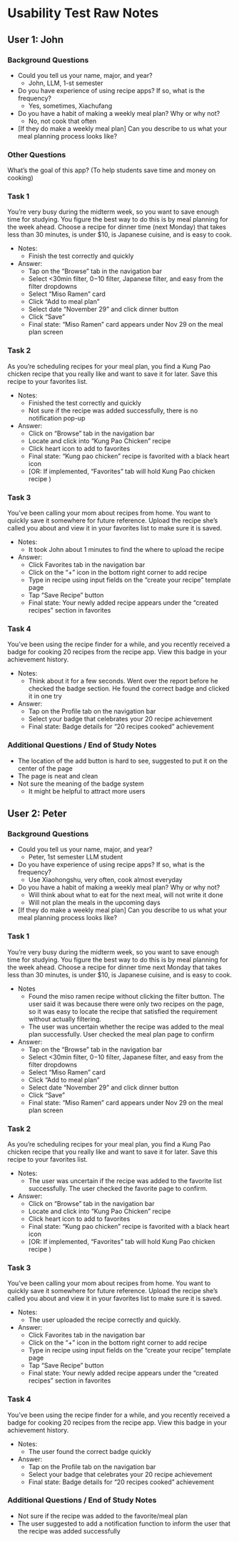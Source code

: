 # Usability Test Raw Notes

## User 1: John
### Background Questions
* Could you tell us your name, major, and year?
    * John, LLM, 1-st semester
* Do you have experience of using recipe apps? If so, what is the frequency?
    * Yes, sometimes, Xiachufang
* Do you have a habit of making a weekly meal plan? Why or why not?
    * No, not cook that often
* [If they do make a weekly meal plan] Can you describe to us what your meal planning process looks like? 

### Other Questions
What’s the goal of this app? (To help students save time and money on cooking)

### Task 1
You’re very busy during the midterm week, so you want to save enough time for studying. You figure the best way to do this is by meal planning for the week ahead. Choose a recipe for dinner time (next Monday) that takes less than 30 minutes, is under $10, is Japanese cuisine, and is easy to cook. 
* Notes:
    * Finish the test correctly and quickly
* Answer: 
    * Tap on the “Browse” tab in the navigation bar
    * Select <30min filter, $0-$10 filter, Japanese filter, and easy from the filter dropdowns
    * Select “Miso Ramen” card
    * Click “Add to meal plan”
    * Select date “November 29” and click dinner button 
    * Click “Save”
    * Final state: “Miso Ramen” card appears under Nov 29 on the meal plan screen

### Task 2
As you’re scheduling recipes for your meal plan, you find a Kung Pao chicken recipe that you really like and want to save it for later. Save this recipe to your favorites list. 
* Notes:
    * Finished the test correctly and quickly
    * Not sure if the recipe was added successfully, there is no notification pop-up
* Answer: 
    * Click on “Browse” tab in the navigation bar 
    * Locate and click into “Kung Pao Chicken” recipe
    * Click heart icon to add to favorites
    * Final state: “Kung pao chicken” recipe is favorited with a black heart icon 
    * [OR: If implemented, “Favorites” tab will hold Kung Pao chicken recipe )

### Task 3
You’ve been calling your mom about recipes from home. You want to quickly save it somewhere for future reference. Upload the recipe she’s called you about and view it in your favorites list to make sure it is saved. 
* Notes:
    * It took John about 1 minutes to find the where to upload the recipe
* Answer: 
    * Click Favorites tab in the navigation bar
    * Click on the “+” icon in the bottom right corner to add recipe 
    * Type in recipe using input fields on the “create your recipe” template page
    * Tap “Save Recipe” button 
    * Final state: Your newly added recipe appears under the “created recipes” section in favorites

### Task 4
You’ve been using the recipe finder for a while, and you recently received a badge for cooking 20 recipes from the recipe app. View this badge in your achievement history. 
* Notes:
    * Think about it for a few seconds. Went over the report before he checked the badge section. He found the correct badge and clicked it in one try
* Answer: 
    * Tap on the Profile tab on the navigation bar 
    * Select your badge that celebrates your 20 recipe achievement
    * Final state: Badge details for “20 recipes cooked” achievement 

### Additional Questions / End of Study Notes
* The location of the add button is hard to see, suggested to put it on the center of the page
* The page is neat and clean
* Not sure the meaning of the badge system
    * It might be helpful to attract more users


## User 2: Peter
### Background Questions
* Could you tell us your name, major, and year?
    * Peter, 1st semester LLM student
* Do you have experience of using recipe apps? If so, what is the frequency?
    * Use Xiaohongshu, very often, cook almost everyday
* Do you have a habit of making a weekly meal plan? Why or why not?
    * Will think about what to eat for the next meal, will not write it done
    * Will not plan the meals in the upcoming days
* [If they do make a weekly meal plan] Can you describe to us what your meal planning process looks like? 

### Task 1
You’re very busy during the midterm week, so you want to save enough time for studying. You figure the best way to do this is by meal planning for the week ahead. Choose a recipe for dinner time next Monday that takes less than 30 minutes, is under $10, is Japanese cuisine, and is easy to cook. 
* Notes
    * Found the miso ramen recipe without clicking the filter button. The user said it was because there were only two recipes on the page, so it was easy to locate the recipe that satisfied the requirement without actually filtering.
    * The user was uncertain whether the recipe was added to the meal plan successfully. User checked the meal plan page to confirm
* Answer: 
    * Tap on the “Browse” tab in the navigation bar
    * Select <30min filter, $0-$10 filter, Japanese filter, and easy from the filter dropdowns
    * Select “Miso Ramen” card
    * Click “Add to meal plan”
    * Select date “November 29” and click dinner button 
    * Click “Save”
    * Final state: “Miso Ramen” card appears under Nov 29 on the meal plan screen

### Task 2
As you’re scheduling recipes for your meal plan, you find a Kung Pao chicken recipe that you really like and want to save it for later. Save this recipe to your favorites list. 
* Notes:
    * The user was uncertain if the recipe was added to the favorite list successfully. The user checked the favorite page to confirm.
* Answer: 
    * Click on “Browse” tab in the navigation bar 
    * Locate and click into “Kung Pao Chicken” recipe
    * Click heart icon to add to favorites
    * Final state: “Kung pao chicken” recipe is favorited with a black heart icon 
    * [OR: If implemented, “Favorites” tab will hold Kung Pao chicken recipe )

### Task 3
You’ve been calling your mom about recipes from home. You want to quickly save it somewhere for future reference. Upload the recipe she’s called you about and view it in your favorites list to make sure it is saved. 
* Notes:
    * The user uploaded the recipe correctly and quickly.
* Answer: 
    * Click Favorites tab in the navigation bar
    * Click on the “+” icon in the bottom right corner to add recipe 
    * Type in recipe using input fields on the “create your recipe” template page
    * Tap “Save Recipe” button 
    * Final state: Your newly added recipe appears under the “created recipes” section in favorites

### Task 4
You’ve been using the recipe finder for a while, and you recently received a badge for cooking 20 recipes from the recipe app. View this badge in your achievement history. 
* Notes:
    * The user found the correct badge quickly
* Answer: 
    * Tap on the Profile tab on the navigation bar 
    * Select your badge that celebrates your 20 recipe achievement
    * Final state: Badge details for “20 recipes cooked” achievement 

### Additional Questions / End of Study Notes
* Not sure if the recipe was added to the favorite/meal plan
* The user suggested to add a notification function to inform the user that the recipe was added successfully


 


